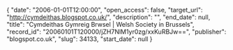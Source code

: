 {
  "date": "2006-01-01T12:00:00", 
  "open_access": false, 
  "target_url": "http://cymdeithas.blogspot.co.uk/", 
  "description": "", 
  "end_date": null, 
  "title": "Cymdeithas Gymreig Brwsel | Welsh Society in Brussels", 
  "record_id": "20060101T120000/jZH7NlM1yr0zg/xxKuRBJw==", 
  "publisher": "blogspot.co.uk", 
  "slug": 34133, 
  "start_date": null
}

